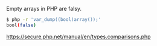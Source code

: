 Empty arrays in PHP are falsy.

```sh
$ php -r 'var_dump((bool)array());'
bool(false)
```

https://secure.php.net/manual/en/types.comparisons.php